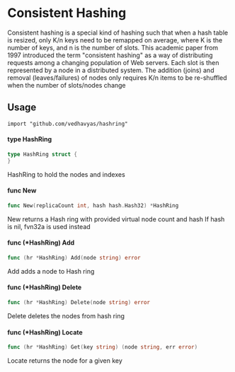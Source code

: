 # Consistent Hashing
Consistent hashing is a special kind of hashing such that when a hash table is resized, only K/n keys need to be remapped on average, where K is the number of keys, and n is the number of slots.
This academic paper from 1997 introduced the term "consistent hashing" as a way of distributing requests among a changing population of Web servers. Each slot is then represented by a node in a distributed system. The addition (joins) and removal (leaves/failures) of nodes only requires K/n items to be re-shuffled when the number of slots/nodes change


## Usage

`import "github.com/vedhavyas/hashring"`

#### type HashRing

```go
type HashRing struct {
}
```

HashRing to hold the nodes and indexes

#### func  New

```go
func New(replicaCount int, hash hash.Hash32) *HashRing
```
New returns a Hash ring with provided virtual node count and hash If hash is
nil, fvn32a is used instead

#### func (*HashRing) Add

```go
func (hr *HashRing) Add(node string) error
```
Add adds a node to Hash ring

#### func (*HashRing) Delete

```go
func (hr *HashRing) Delete(node string) error
```
Delete deletes the nodes from hash ring

#### func (*HashRing) Locate

```go
func (hr *HashRing) Get(key string) (node string, err error)
```
Locate returns the node for a given key
